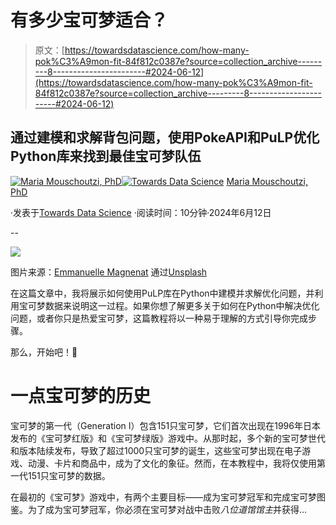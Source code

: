 # 有多少宝可梦适合？

> 原文：[https://towardsdatascience.com/how-many-pok%C3%A9mon-fit-84f812c0387e?source=collection_archive---------8-----------------------#2024-06-12](https://towardsdatascience.com/how-many-pok%C3%A9mon-fit-84f812c0387e?source=collection_archive---------8-----------------------#2024-06-12)

## 通过建模和求解背包问题，使用PokeAPI和PuLP优化Python库来找到最佳宝可梦队伍

[](https://medium.com/@m.mouschoutzi?source=post_page---byline--84f812c0387e--------------------------------)[![Maria Mouschoutzi, PhD](../Images/66f8cf036b6e4db2e24eae3e9f492db8.png)](https://medium.com/@m.mouschoutzi?source=post_page---byline--84f812c0387e--------------------------------)[](https://towardsdatascience.com/?source=post_page---byline--84f812c0387e--------------------------------)[![Towards Data Science](../Images/a6ff2676ffcc0c7aad8aaf1d79379785.png)](https://towardsdatascience.com/?source=post_page---byline--84f812c0387e--------------------------------) [Maria Mouschoutzi, PhD](https://medium.com/@m.mouschoutzi?source=post_page---byline--84f812c0387e--------------------------------)

·发表于[Towards Data Science](https://towardsdatascience.com/?source=post_page---byline--84f812c0387e--------------------------------) ·阅读时间：10分钟·2024年6月12日

--

![](../Images/86a495748e2f2d426979afa9479d5b6d.png)

图片来源：[Emmanuelle Magnenat](https://unsplash.com/@e_maniak?utm_source=medium&utm_medium=referral) 通过[Unsplash](https://unsplash.com/?utm_source=medium&utm_medium=referral)

在这篇文章中，我将展示如何使用PuLP库在Python中建模并求解优化问题，并利用宝可梦数据来说明这一过程。如果你想了解更多关于如何在Python中解决优化问题，或者你只是热爱宝可梦，这篇教程将以一种易于理解的方式引导你完成步骤。

那么，开始吧！🚀

# 一点宝可梦的历史

宝可梦的第一代（Generation I）包含151只宝可梦，它们首次出现在1996年日本发布的《宝可梦红版》和《宝可梦绿版》游戏中。从那时起，多个新的宝可梦世代和版本陆续发布，导致了超过1000只宝可梦的诞生，这些宝可梦出现在电子游戏、动漫、卡片和商品中，成为了文化的象征。然而，在本教程中，我将仅使用第一代151只宝可梦的数据。

在最初的《宝可梦》游戏中，有两个主要目标——成为宝可梦冠军和完成宝可梦图鉴。为了成为宝可梦冠军，你必须在宝可梦对战中击败*八位道馆馆主*并获得…
